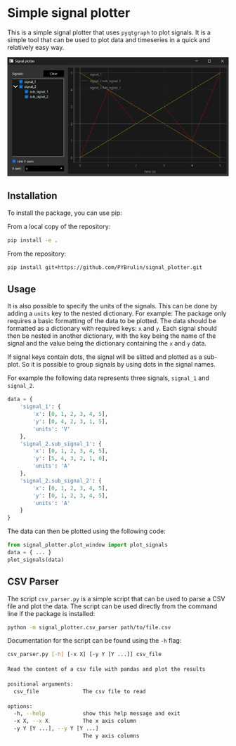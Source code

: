 # Simple signal plotter

This is a simple signal plotter that uses `pyqtgraph` to plot signals. It is a simple tool that can be used to plot data and timeseries in a quick and relatively easy way.

![Simple plotter window](./.github/plot_window.png)

## Installation

To install the package, you can use pip:

From a local copy of the repository:

```bash
pip install -e .
```

From the repository:

```bash
pip install git+https://github.com/PYBrulin/signal_plotter.git
```

## Usage

It is also possible to specify the units of the signals. This can be done by adding a `units` key to the nested dictionary. For example:
The package only requires a basic formatting of the data to be plotted. The data should be formatted as a dictionary with required keys: `x` and `y`. Each signal should then be nested in another dictionary, with the key being the name of the signal and the value being the dictionary containing the `x` and `y` data.

If signal keys contain dots, the signal will be slitted and plotted as a sub-plot. So it is possible to group signals by using dots in the signal names.

For example the following data represents three signals, `signal_1` and `signal_2`.

```python
data = {
    'signal_1': {
        'x': [0, 1, 2, 3, 4, 5],
        'y': [0, 4, 2, 3, 1, 5],
        'units': 'V'
    },
    'signal_2.sub_signal_1': {
        'x': [0, 1, 2, 3, 4, 5],
        'y': [5, 4, 3, 2, 1, 0],
        'units': 'A'
    },
    'signal_2.sub_signal_2': {
        'x': [0, 1, 2, 3, 4, 5],
        'y': [0, 1, 2, 3, 4, 5],
        'units': 'A'
    }
}
```

The data can then be plotted using the following code:

```python
from signal_plotter.plot_window import plot_signals
data = { ... }
plot_signals(data)
```

## CSV Parser

The script `csv_parser.py` is a simple script that can be used to parse a CSV file and plot the data. The script can be used directly from the command line if the package is installed:

```bash
python -m signal_plotter.csv_parser path/to/file.csv
```

Documentation for the script can be found using the `-h` flag:

```bash
csv_parser.py [-h] [-x X] [-y Y [Y ...]] csv_file

Read the content of a csv file with pandas and plot the results

positional arguments:
  csv_file              The csv file to read

options:
  -h, --help            show this help message and exit
  -x X, --x X           The x axis column
  -y Y [Y ...], --y Y [Y ...]
                        The y axis columns
```
